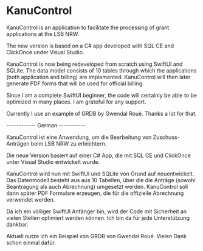 # KanuControl

KanuControl is an application to facilitate the processing of grant applications at the LSB NRW. 

The new version is based on a C# app developed with SQL CE and ClickOnce under Visual Studio. 

KanuControl is now being redeveloped from scratch using SwiftUI and SQLite. The data model consists of 10 tables through which the applications (both application and billing) are implemented. KanuControl will then later generate PDF forms that will be used for official billing.

Since I am a complete SwiftUI beginner, the code will certainly be able to be optimized in many places. I am grateful for any support.

Currently I use an example of GRDB by Gwendal Roué. Thanks a lot for that.

------------ German -----------

KanuControl ist eine Anwendung, um die Bearbeitung von Zuschuss-Anträgen beim LSB NRW zu erleichtern. 

Die neue Version basiert auf einer C# App, die mit SQL CE und ClickOnce unter Visual Studio entwickelt wurde. 

KanuControl wird nun mit SwiftUI und SQLite von Grund auf neuentwickelt. Das Datenmodell besteht aus aus 10 Tabellen, über die die Anträge (sowohl Beantragung als auch Abrechnung) umgesetzt werden. KanuControl soll dann später PDF Formulare erzeugen, die für die offizielle Abrechnung verwendet werden.

Da ich ein völliger SwiftUI Anfänger bin, wird der Code mit Sicherheit an vielen Stellen optimiert werden können. Ich bin da für jede Unterstützung dankbar.

Aktuell nutze ich ein Beispiel von GRDB von Gwendal Roué. Vielen Dank schon einmal dafür.

